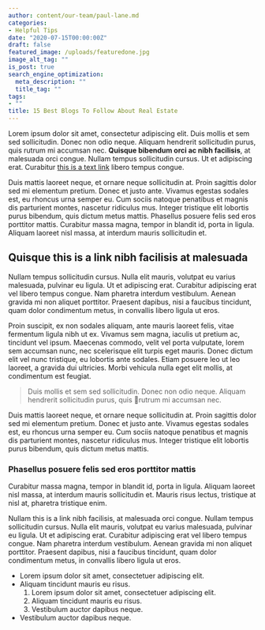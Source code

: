```yaml
---
author: content/our-team/paul-lane.md
categories:
- Helpful Tips
date: "2020-07-15T00:00:00Z"
draft: false
featured_image: /uploads/featuredone.jpg
image_alt_tag: ""
is_post: true
search_engine_optimization:
  meta_description: ""
  title_tag: ""
tags:
- ""
title: 15 Best Blogs To Follow About Real Estate
---
```

Lorem ipsum dolor sit amet, consectetur adipiscing elit. Duis mollis et sem sed sollicitudin. Donec non odio neque. Aliquam hendrerit sollicitudin purus, quis rutrum mi accumsan nec.&nbsp;**Quisque bibendum orci ac nibh facilisis**, at malesuada orci congue. Nullam tempus sollicitudin cursus. Ut et adipiscing erat. Curabitur&nbsp;[this is a text link](https://magzilla10.favethemes.com/wp/magzilla/demo02/introducing-a-revolutionary-method-to-master-make-up/)&nbsp;libero tempus congue.

Duis mattis laoreet neque, et ornare neque sollicitudin at. Proin sagittis dolor sed mi elementum pretium. Donec et justo ante. Vivamus egestas sodales est, eu rhoncus urna semper eu. Cum sociis natoque penatibus et magnis dis parturient montes, nascetur ridiculus mus. Integer tristique elit lobortis purus bibendum, quis dictum metus mattis. Phasellus posuere felis sed eros porttitor mattis. Curabitur massa magna, tempor in blandit id, porta in ligula. Aliquam laoreet nisl massa, at interdum mauris sollicitudin et.

## Quisque this is a link nibh facilisis at malesuada

Nullam tempus sollicitudin cursus. Nulla elit mauris, volutpat eu varius malesuada, pulvinar eu ligula. Ut et adipiscing erat. Curabitur adipiscing erat vel libero tempus congue. Nam pharetra interdum vestibulum. Aenean gravida mi non aliquet porttitor. Praesent dapibus, nisi a faucibus tincidunt, quam dolor condimentum metus, in convallis libero ligula ut eros.

Proin suscipit, ex non sodales aliquam, ante mauris laoreet felis, vitae fermentum ligula nibh ut ex. Vivamus sem magna, iaculis ut pretium ac, tincidunt vel ipsum. Maecenas commodo, velit vel porta vulputate, lorem sem accumsan nunc, nec scelerisque elit turpis eget mauris. Donec dictum elit vel nunc tristique, eu lobortis ante sodales. Etiam posuere leo ut leo laoreet, a gravida dui ultricies. Morbi vehicula nulla eget elit mollis, at condimentum est feugiat.

> Duis mollis et sem sed sollicitudin. Donec non odio neque. Aliquam hendrerit sollicitudin purus, quis rutrum mi accumsan nec.

Duis mattis laoreet neque, et ornare neque sollicitudin at. Proin sagittis dolor sed mi elementum pretium. Donec et justo ante. Vivamus egestas sodales est, eu rhoncus urna semper eu. Cum sociis natoque penatibus et magnis dis parturient montes, nascetur ridiculus mus. Integer tristique elit lobortis purus bibendum, quis dictum metus mattis.

### Phasellus posuere felis sed eros porttitor mattis

Curabitur massa magna, tempor in blandit id, porta in ligula. Aliquam laoreet nisl massa, at interdum mauris sollicitudin et. Mauris risus lectus, tristique at nisl at, pharetra tristique enim.

Nullam this is a link nibh facilisis, at malesuada orci congue. Nullam tempus sollicitudin cursus. Nulla elit mauris, volutpat eu varius malesuada, pulvinar eu ligula. Ut et adipiscing erat. Curabitur adipiscing erat vel libero tempus congue. Nam pharetra interdum vestibulum. Aenean gravida mi non aliquet porttitor. Praesent dapibus, nisi a faucibus tincidunt, quam dolor condimentum metus, in convallis libero ligula ut eros.

* Lorem ipsum dolor sit amet, consectetuer adipiscing elit.
* Aliquam tincidunt mauris eu risus.
  1. Lorem ipsum dolor sit amet, consectetuer adipiscing elit.
  2. Aliquam tincidunt mauris eu risus.
  3. Vestibulum auctor dapibus neque.
* Vestibulum auctor dapibus neque.
